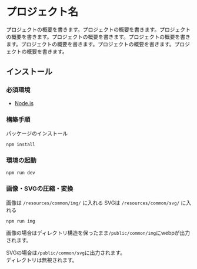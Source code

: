 # プロジェクト名

プロジェクトの概要を書きます。プロジェクトの概要を書きます。プロジェクトの概要を書きます。プロジェクトの概要を書きます。プロジェクトの概要を書きます。プロジェクトの概要を書きます。プロジェクトの概要を書きます。プロジェクトの概要を書きます。

## インストール

### 必須環境

+ [Node.js](https://nodejs.org/ja/)


### 構築手順

パッケージのインストール

```
npm install
```

### 環境の起動

```
npm run dev
```

### 画像・SVGの圧縮・変換

画像は `/resources/common/img/` に入れる
SVGは `/resources/common/svg/` に入れる

```
npm run img
```

画像の場合はディレクトリ構造を保ったまま`/public/common/img`にwebpが出力されます。

SVGの場合は`/public/common/svg`に出力されます。  
ディレクトリは無視されます。
